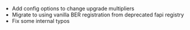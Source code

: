* Add config options to change upgrade multipliers
* Migrate to using vanilla BER registration from deprecated fapi registry
* Fix some internal typos